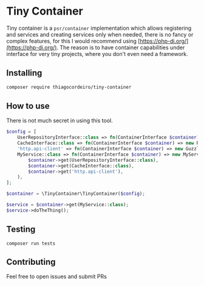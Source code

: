 # Tiny Container

Tiny container is a `psr/container` implementation which allows registering and services and creating services only when needed, there is no fancy or complex features, for this I would recommend using [https://php-di.org/](https://php-di.org/).
The reason is to have container capabilities under interface for very tiny projects, where you don't even need a framework.

## Installing
```bash
composer require thiagocordeiro/tiny-container
```

## How to use

There is not much secret in using this tool.
```php
$config = [
    UserRepositoryInterface::class => fn(ContainerInterface $container) => new DoctrineUserRepository(),
    CacheInterface::class => fn(ContainerInterface $container) => new RedisCache(),
    'http.api-client' => fn(ContainerInterface $container) => new GuzzleClient([]),
    MyService::class => fn(ContainerInterface $container) => new MyService(
        $container->get(UserRepositoryInterface::class),
        $container->get(CacheInterface::class),
        $container->get('http.api-client'),
    ),
];

$container = \TinyContainer\TinyContainer($config);

$service = $container->get(MyService::class);
$service->doTheThing();
```

## Testing
```shell
composer run tests
```

## Contributing
Feel free to open issues and submit PRs
